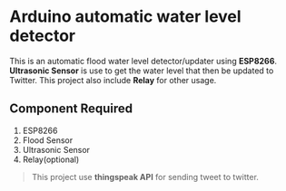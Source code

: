 # Arduino automatic water level detector
This is an automatic flood water level detector/updater using **ESP8266**. **Ultrasonic Sensor** is use to get the water level that then be updated to Twitter. This project also include **Relay** for other usage.

## Component Required
1. ESP8266
2. Flood Sensor
3. Ultrasonic Sensor
4. Relay(optional)

> This project use **thingspeak API** for sending tweet to twitter.
